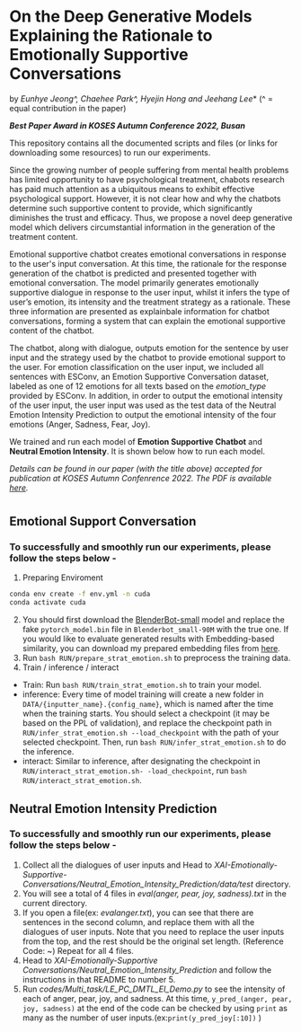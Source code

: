# On the Deep Generative Models Explaining the Rationale to Emotionally Supportive Conversations

by *Eunhye Jeong^, Chaehee Park^, Hyejin Hong and Jeehang Lee** (^ = equal contribution in the paper)

***Best Paper Award in KOSES Autumn Conference 2022, Busan***

This repository contains all the documented scripts and files (or links for downloading some resources) to run our experiments.

Since the growing number of people suffering from mental health problems has limited opportunity to have psychological treatment, chabots research has paid much attention as a ubiquitous means to exhibit effective psychological support. However, it is not clear how and why the chatbots determine such supportive content to provide, which significantly diminishes the trust and efficacy. Thus, we propose a novel deep generative model which delivers circumstantial information in the generation of the treatment content.

Emotional supportive chatbot creates emotional conversations in response to the user's input conversation. At this time, the rationale for the response generation of the chatbot is predicted and presented together with emotional conversation. The model primarily generates emotionally supportive dialogue in response to the user input, whilst it infers the type of user’s emotion, its intensity and the treatment strategy as a rationale. These three information are presented as explainbale information for chatbot conversations, forming a system that can explain the emotional supportive content of the chatbot.

The chatbot, along with dialogue, outputs emotion for the sentence by user input and the strategy used by the chatbot to provide emotional support to the user. For emotion classification on the user input, we included all sentences with ESConv, an Emotion Supportive Conversation dataset, labeled as one of 12 emotions for all texts based on the *emotion_type* provided by ESConv. In addition, in order to output the emotional intensity of the user input, the user input was used as the test data of the Neutral Emotion Intensity Prediction to output the emotional intensity of the four emotions (Anger, Sadness, Fear, Joy).

We trained and run each model of **Emotion Supportive Chatbot** and **Neutral Emotion Intensity**. It is shown below how to run each model.

*Details can be found in our paper (with the title above) accepted for publication at KOSES Autumn Confenrence 2022. The PDF is available [here](https://drive.google.com/file/d/15Q02Gsxfv0eDoLHcsyffxQ0fhC9klhR-/view?usp=sharing).*
#

## Emotional Support Conversation
### To successfully and smoothly run our experiments, please follow the steps below - 

1. Preparing Enviroment
```bash
conda env create -f env.yml -n cuda
conda activate cuda
```
2. You should first download the [BlenderBot-small](https://huggingface.co/facebook/blenderbot_small-90M) model and replace the fake `pytorch_model.bin` file in `Blenderbot_small-90M` with the true one. If you would like to evaluate generated results with Embedding-based similarity, you can download my prepared embedding files from [here](https://1drv.ms/f/s!Aky8v8NZbQx1qj7OlJKcQEJ6qrWm).
3. Run `bash RUN/prepare_strat_emotion.sh` to preprocess the training data.
4. Train / inference / interact
- Train: Run `bash RUN/train_strat_emotion.sh` to train your model.
- inference: Every time of model training will create a new folder in `DATA/{inputter_name}.{config_name}`, which is named after the time when the training starts. You should select a checkpoint (it may be based on the PPL of validation), and replace the checkpoint path in `RUN/infer_strat_emotion.sh --load_checkpoint` with the path of your selected checkpoint. Then, run `bash RUN/infer_strat_emotion.sh` to do the inference.
- interact: Similar to inference, after designating the checkpoint in `RUN/interact_strat_emotion.sh- -load_checkpoint`, run `bash RUN/interact_strat_emotion.sh`.



## Neutral Emotion Intensity Prediction
### To successfully and smoothly run our experiments, please follow the steps below - 

1. Collect all the dialogues of user inputs and Head to *XAI-Emotionally-Supportive-Conversations/Neutral_Emotion_Intensity_Prediction/data/test* directory.
2. You will see a total of 4 files in *eval(anger, pear, joy, sadness).txt* in the current directory.
3. If you open a file(ex: *evalanger.txt*), you can see that there are sentences in the second column, and replace them with all the dialogues of user inputs. Note that you need to replace the user inputs from the top, and the rest should be the original set length. (Reference Code: ~) Repeat for all 4 files.
4. Head to *XAI-Emotionally-Supportive Conversations/Neutral_Emotion_Intensity_Prediction* and follow the instructions in that README to number 5.
5. Run *codes/Multi_task/LE_PC_DMTL_EI_Demo.py* to see the intensity of each of anger, pear, joy, and sadness. At this time, `y_pred_(anger, pear, joy, sadness)` at the end of the code can be checked by using `print` as many as the number of user inputs.(ex:`print(y_pred_joy[:10])` )
